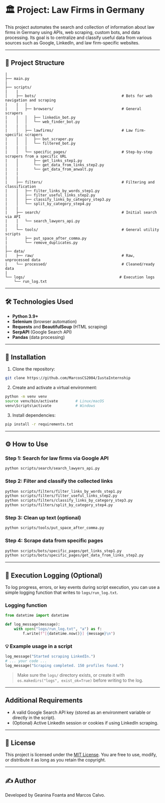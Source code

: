 # 🏛️ Project: Law Firms in Germany

This project automates the search and collection of information about law firms in Germany using APIs, web scraping, custom bots, and data processing. Its goal is to centralize and classify useful data from various sources such as Google, LinkedIn, and law firm-specific websites.

---

## 📁 Project Structure

```
|
├── main.py
|
├── scripts/
|    |
│    ├── bots/                                       # Bots for web navigation and scraping
|    |   |
|    │   ├── browsers/                               # General scrapers 
|    │   │   ├── linkedin_bot.py
|    │   │   └── web_finder_bot.py
|    |   |
|    │   ├── lawfirms/                               # Law firm-specific scrapers
|    │   │   ├── bot_scraper.py
|    │   │   └── filtered_bot.py
|    |   |
|    │   └── specific_pages/                         # Step-by-step scrapers from a specific URL
|    │       ├── get_links_step1.py
|    │       └── get_data_from_links_step2.py
|    |       └── get_data_from_anwalt.py
|    |
|    |
|    ├── filters/                                    # Filtering and classification
|    │   ├── filter_links_by_words_step1.py
|    │   ├── filter_useful_links_step2.py
|    │   ├── classify_links_by_category_step3.py
|    │   └── split_by_category_step4.py
|    |
|    ├── search/                                     # Initial search via API
|    │   └── search_lawyers_api.py
|    |
|    └── tools/                                      # General utility scripts
|        ├── put_space_after_comma.py
|        └── remove_duplicates.py
|
├── data/
|    ├── raw/                                        # Raw, unprocessed data
|    └── processed/                                  # Cleaned/ready data
|
└── logs/                                           # Execution logs
    └── run_log.txt

```

---

## 🛠️ Technologies Used

- **Python 3.9+**
- **Selenium** (browser automation)
- **Requests** and **BeautifulSoup** (HTML scraping)
- **SerpAPI** (Google Search API)
- **Pandas** (data processing)

---

## 🚀 Installation

1. Clone the repository:
```bash
git clone https://github.com/MarcosCS2004/IustaInternship

```

2. Create and activate a virtual environment:
```bash
python -m venv venv
source venv/bin/activate        # Linux/macOS
venv\Scripts\activate           # Windows
```

3. Install dependencies:
```bash
pip install -r requirements.txt
```

---

## ⚙️ How to Use

### Step 1: Search for law firms via Google API
```bash
python scripts/search/search_lawyers_api.py
```

### Step 2: Filter and classify the collected links
```bash
python scripts/filters/filter_links_by_words_step1.py
python scripts/filters/filter_useful_links_step2.py
python scripts/filters/classify_links_by_category_step3.py
python scripts/filters/split_by_category_step4.py
```

### Step 3: Clean up text (optional)
```bash
python scripts/tools/put_space_after_comma.py
```

### Step 4: Scrape data from specific pages
```bash
python scripts/bots/specific_pages/get_links_step1.py
python scripts/bots/specific_pages/get_data_from_links_step2.py
```

---

## 🧾 Execution Logging (Optional)

To log progress, errors, or key events during script execution, you can use a simple logging function that writes to `logs/run_log.txt`.

### Logging function

```python
from datetime import datetime

def log_message(message):
    with open("logs/run_log.txt", "a") as f:
        f.write(f"[{datetime.now()}] {message}\n")
```

### 💡 Example usage in a script

```python
log_message("Started scraping LinkedIn.")
# ... your code ...
log_message("Scraping completed. 150 profiles found.")
```

> Make sure the `logs/` directory exists, or create it with `os.makedirs("logs", exist_ok=True)` before writing to the log.

---

## Additional Requirements

- A valid Google Search API key (stored as an environment variable or directly in the script).
- (Optional) Active LinkedIn session or cookies if using LinkedIn scraping.

---

## 📄 License

This project is licensed under the [MIT License](https://opensource.org/licenses/MIT). You are free to use, modify, or distribute it as long as you retain the copyright.

---

## ✍️ Author

Developed by Geanina Foanta and Marcos Calvo.
